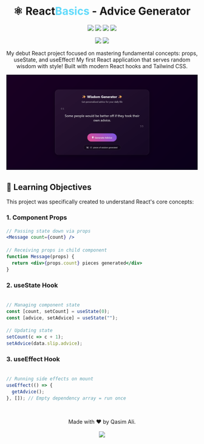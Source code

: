 <h1 align="center">⚛️ React<span style="color:#61DAFB">Basics</span> - Advice Generator</h1>
<p align="center">
  <img src="https://img.shields.io/badge/React-18-61DAFB?style=for-the-badge&logo=react">
  <img src="https://img.shields.io/badge/Vite-Bundler-646CFF?style=for-the-badge&logo=vite">
  <img src="https://img.shields.io/badge/Tailwind-CSS-06B6D4?style=for-the-badge&logo=tailwind-css">
  <img src="https://img.shields.io/badge/API-Advice_Slip-success?style=for-the-badge">
</p>
<p align="center">
  <img src="https://img.shields.io/badge/First%20React%20App-✓-success?style=for-the-badge">
  <img src="https://img.shields.io/badge/Hooks-Used-9cf?style=for-the-badge&logo=react">
</p>

<p align="center">
  My debut React project focused on mastering fundamental concepts: props, useState, and useEffect!  My first React application that serves random wisdom with style! Built with modern React hooks and Tailwind CSS.
</p>

![App Screenshot](./src/assets/Screenshot%202025-05-22%20013451.png)

## 🎯 Learning Objectives

This project was specifically created to understand React's core concepts:

### 1. Component Props
```jsx
// Passing state down via props
<Message count={count} />

// Receiving props in child component
function Message(props) {
  return <div>{props.count} pieces generated</div>
}
```
### 2. useState Hook
```javascript

// Managing component state
const [count, setCount] = useState(0);
const [advice, setAdvice] = useState("");

// Updating state
setCount(c => c + 1);
setAdvice(data.slip.advice);
```
### 3. useEffect Hook
```javascript

// Running side effects on mount
useEffect(() => {
  getAdvice();
}, []); // Empty dependency array = run once
```
<br>
<p align="center"> Made with ❤️ by Qasim Ali. <br> <br> <a href="https://github.com/yourusername/wisdom-wizard"> <img src="https://img.shields.io/badge/View_on_GitHub-181717?style=for-the-badge&logo=github"> </a> </p> 